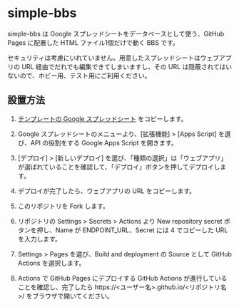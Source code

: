 # simple-bbs

simple-bbs は Google スプレッドシートをデータベースとして使う、GitHub Pages に配置した HTML ファイル1個だけで動く BBS です。

セキュリティは考慮にいれていません。用意したスプレッドシートはウェブアプリの URL 経由でだれでも編集できてしまいますし、その URL は隠蔽されてはいないので、ホビー用、テスト用にご利用ください。

## 設置方法

1. [テンプレートの Google スプレッドシート](https://docs.google.com/spreadsheets/d/1HXOEeYVHf1kZCWDVb4oqHFf7kNcAFikGSeqQaHQhFXI/edit?usp=sharing) をコピーします。

2. Google スプレッドシートのメニューより、[拡張機能] > [Apps Script] を選び、API の役割をする Google Apps Script を開きます。

3. [デプロイ] > [新しいデプロイ] を選び、「種類の選択」は「ウェブアプリ」が選ばれていることを確認して、「デプロイ」ボタンを押してデプロイします。

4. デプロイが完了したら、ウェブアプリの URL をコピーします。

5. このリポジトリを Fork します。

6. リポジトリの Settings > Secrets > Actions より New repository secret ボタンを押し、Name が ENDPOINT_URL、Secret には 4 でコピーした URL を入力します。

7. Settings > Pages を選び、Build and deployment の Source として GitHub Actions を選択します。

8. Actions で GitHub Pages にデプロイする GitHub Actions が進行していることを確認し、完了したら https://<ユーザー名>.github.io/<リポジトリ名>/ をブラウザで開いてください。
